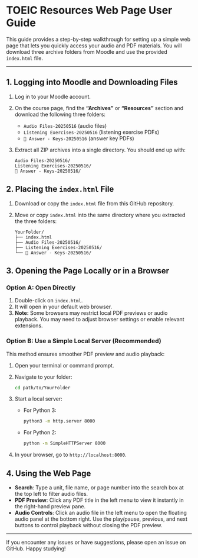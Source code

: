 # TOEIC Resources Web Page User Guide

This guide provides a step-by-step walkthrough for setting up a simple web page that lets you quickly access your audio and PDF materials. You will download three archive folders from Moodle and use the provided `index.html` file.

---

## 1. Logging into Moodle and Downloading Files

1. Log in to your Moodle account.
2. On the course page, find the **“Archives”** or **“Resources”** section and download the following three folders:

   * `Audio Files-20250516` (audio files)
   * `Listening Exercises-20250516` (listening exercise PDFs)
   * `🔑 Answer - Keys-20250516` (answer key PDFs)
3. Extract all ZIP archives into a single directory. You should end up with:

   ```
   Audio Files-20250516/
   Listening Exercises-20250516/
   🔑 Answer - Keys-20250516/
   ```

## 2. Placing the `index.html` File

1. Download or copy the `index.html` file from this GitHub repository.
2. Move or copy `index.html` into the same directory where you extracted the three folders:

   ```
   YourFolder/
   ├── index.html
   ├── Audio Files-20250516/
   ├── Listening Exercises-20250516/
   └── 🔑 Answer - Keys-20250516/
   ```

## 3. Opening the Page Locally or in a Browser

### Option A: Open Directly

1. Double-click on `index.html`.
2. It will open in your default web browser.
3. **Note:** Some browsers may restrict local PDF previews or audio playback. You may need to adjust browser settings or enable relevant extensions.

### Option B: Use a Simple Local Server (Recommended)

This method ensures smoother PDF preview and audio playback:

1. Open your terminal or command prompt.
2. Navigate to your folder:

   ```bash
   cd path/to/YourFolder
   ```
3. Start a local server:

   * For Python 3:

     ```bash
     python3 -m http.server 8000
     ```
   * For Python 2:

     ```bash
     python -m SimpleHTTPServer 8000
     ```
4. In your browser, go to `http://localhost:8000`.

## 4. Using the Web Page

* **Search**: Type a unit, file name, or page number into the search box at the top left to filter audio files.
* **PDF Preview**: Click any PDF title in the left menu to view it instantly in the right-hand preview pane.
* **Audio Controls**: Click an audio file in the left menu to open the floating audio panel at the bottom right. Use the play/pause, previous, and next buttons to control playback without closing the PDF preview.

---

If you encounter any issues or have suggestions, please open an issue on GitHub. Happy studying!
